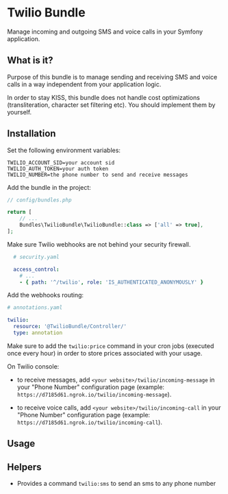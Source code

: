 # Twilio Bundle

Manage incoming and outgoing SMS and voice calls in your Symfony application.

## What is it?

Purpose of this bundle is to manage sending and receiving SMS and voice calls in a way independent from your application logic.

In order to stay KISS, this bundle does not handle cost optimizations (transliteration, character set filtering etc). You should implement them by yourself.

## Installation

Set the following environment variables:

```
TWILIO_ACCOUNT_SID=your account sid
TWILIO_AUTH_TOKEN=your auth token
TWILIO_NUMBER=the phone number to send and receive messages
```

Add the bundle in the project:

```php
// config/bundles.php

return [
    // ...
    Bundles\TwilioBundle\TwilioBundle::class => ['all' => true],
];
```

Make sure Twilio webhooks are not behind your security firewall. 

```yaml
  # security.yaml

  access_control:
    # ...
    - { path: '^/twilio', role: 'IS_AUTHENTICATED_ANONYMOUSLY' }
```

Add the webhooks routing:

```yaml
# annotations.yaml

twilio:
  resource: '@TwilioBundle/Controller/'
  type: annotation
```

Make sure to add the `twilio:price` command in your cron jobs (executed once every hour) in order to store prices associated with your usage.

On Twilio console:

- to receive messages, add `<your website>/twilio/incoming-message` in your "Phone Number"
configuration page (example: `https://d7185d61.ngrok.io/twilio/incoming-message`).

- to receive voice calls, add `<your website>/twilio/incoming-call` in your "Phone Number"
configuration page (example: `https://d7185d61.ngrok.io/twilio/incoming-call`).

## Usage




## Helpers

- Provides a command `twilio:sms` to send an sms to any phone number
